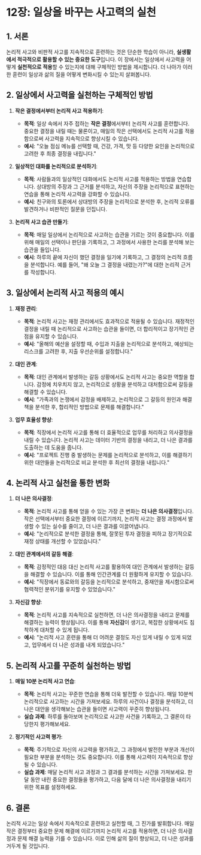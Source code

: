 

# 12장: 일상을 바꾸는 사고력의 실천

## 1. 서론

논리적 사고와 비판적 사고를 지속적으로 훈련하는 것은 단순한 학습이 아니라, **실생활에서 적극적으로 활용할 수 있는 중요한 도구**입니다. 이 장에서는 일상에서 사고력을 어떻게 **실천적으로 적용**할 수 있는지에 대해 구체적인 방법을 제시합니다. 더 나아가 이러한 훈련이 일상과 삶의 질을 어떻게 변화시킬 수 있는지 살펴봅니다.

## 2. 일상에서 사고력을 실천하는 구체적인 방법

1. **작은 결정에서부터 논리적 사고 적용하기**:
   * **목적**: 일상 속에서 자주 접하는 **작은 결정**에서부터 논리적 사고를 훈련합니다. 중요한 결정을 내릴 때는 물론이고, 매일의 작은 선택에서도 논리적 사고를 적용함으로써 사고력을 지속적으로 향상시킬 수 있습니다.
   * **예시**: "오늘 점심 메뉴를 선택할 때, 건강, 가격, 맛 등 다양한 요인을 논리적으로 고려한 후 최종 결정을 내립니다."

2. **일상적인 대화를 논리적으로 분석하기**:
   * **목적**: 사람들과의 일상적인 대화에서도 논리적 사고를 적용하는 방법을 연습합니다. 상대방의 주장과 그 근거를 분석하고, 자신의 주장을 논리적으로 표현하는 연습을 통해 논리적 사고력을 강화할 수 있습니다.
   * **예시**: 친구와의 토론에서 상대방의 주장을 논리적으로 분석한 후, 논리적 오류를 발견하거나 비판적인 질문을 던집니다.

3. **논리적 사고 습관 만들기**:
   * **목적**: 매일 일상에서 논리적으로 사고하는 습관을 기르는 것이 중요합니다. 이를 위해 매일의 선택이나 판단을 기록하고, 그 과정에서 사용한 논리를 분석해 보는 습관을 들입니다.
   * **예시**: 하루의 끝에 자신이 했던 결정을 일기에 기록하고, 그 결정의 논리적 흐름을 분석합니다. 예를 들어, "왜 오늘 그 결정을 내렸는가?"에 대한 논리적 근거를 작성합니다.

## 3. 일상에서 논리적 사고 적용의 예시

1. **재정 관리**:
   * **목적**: 논리적 사고는 재정 관리에서도 효과적으로 적용될 수 있습니다. 재정적인 결정을 내릴 때 논리적으로 사고하는 습관을 들이면, 더 합리적이고 장기적인 관점을 유지할 수 있습니다.
   * **예시**: "올해의 예산을 설정할 때, 수입과 지출을 논리적으로 분석하고, 예상되는 리스크를 고려한 후, 지출 우선순위를 설정합니다."

2. **대인 관계**:
   * **목적**: 대인 관계에서 발생하는 갈등 상황에서도 논리적 사고는 중요한 역할을 합니다. 감정에 치우치지 않고, 논리적으로 상황을 분석하고 대처함으로써 갈등을 해결할 수 있습니다.
   * **예시**: "가족과의 논쟁에서 감정을 배제하고, 논리적으로 그 갈등의 원인과 해결책을 분석한 후, 합리적인 방법으로 문제를 해결합니다."

3. **업무 효율성 향상**:
   * **목적**: 직장에서 논리적 사고를 통해 더 효율적으로 업무를 처리하고 의사결정을 내릴 수 있습니다. 논리적 사고는 데이터 기반의 결정을 내리고, 더 나은 결과를 도출하는 데 도움을 줍니다.
   * **예시**: "프로젝트 진행 중 발생하는 문제를 논리적으로 분석하고, 이를 해결하기 위한 대안들을 논리적으로 비교 분석한 후 최선의 결정을 내립니다."

## 4. 논리적 사고 실천을 통한 변화

1. **더 나은 의사결정**:
   * **목적**: 논리적 사고를 통해 얻을 수 있는 가장 큰 변화는 **더 나은 의사결정**입니다. 작은 선택에서부터 중요한 결정에 이르기까지, 논리적 사고는 결정 과정에서 발생할 수 있는 실수를 줄이고, 더 나은 결과를 이끌어냅니다.
   * **예시**: "논리적으로 분석한 결정을 통해, 잘못된 투자 결정을 피하고 장기적으로 재정 상태를 개선할 수 있었습니다."

2. **대인 관계에서의 갈등 해결**:
   * **목적**: 감정적인 대응 대신 논리적 사고를 활용하여 대인 관계에서 발생하는 갈등을 해결할 수 있습니다. 이를 통해 인간관계를 더 원활하게 유지할 수 있습니다.
   * **예시**: "직장에서 동료와의 갈등을 논리적으로 분석하고, 중재안을 제시함으로써 협력적인 분위기를 유지할 수 있었습니다."

3. **자신감 향상**:
   * **목적**: 논리적 사고를 지속적으로 실천하면, 더 나은 의사결정을 내리고 문제를 해결하는 능력이 향상됩니다. 이를 통해 **자신감**이 생기고, 복잡한 상황에서도 침착하게 대처할 수 있게 됩니다.
   * **예시**: "논리적 사고 훈련을 통해 더 어려운 결정도 자신 있게 내릴 수 있게 되었고, 업무에서 더 나은 성과를 내게 되었습니다."

## 5. 논리적 사고를 꾸준히 실천하는 방법

1. **매일 10분 논리적 사고 연습**:
   * **목적**: 논리적 사고는 꾸준한 연습을 통해 더욱 발전할 수 있습니다. 매일 10분씩 논리적으로 사고하는 시간을 가져보세요. 하루의 사건이나 결정을 분석하고, 더 나은 대안을 생각해보는 습관을 들이면 사고력이 꾸준히 향상됩니다.
   * **실습 과제**: 하루를 돌아보며 논리적으로 사고한 사건을 기록하고, 그 결론이 타당한지 평가해보세요.

2. **정기적인 사고력 평가**:
   * **목적**: 주기적으로 자신의 사고력을 평가하고, 그 과정에서 발전한 부분과 개선이 필요한 부분을 분석하는 것도 중요합니다. 이를 통해 사고력이 지속적으로 향상될 수 있습니다.
   * **실습 과제**: 매달 논리적 사고 과정과 그 결과를 분석하는 시간을 가져보세요. 한 달 동안 내린 중요한 결정들을 평가하고, 다음 달에 더 나은 의사결정을 내리기 위한 목표를 설정하세요.

## 6. 결론

논리적 사고는 일상 속에서 지속적으로 훈련하고 실천할 때, 그 진가를 발휘합니다. 매일 작은 결정부터 중요한 문제 해결에 이르기까지 논리적 사고를 적용하면, 더 나은 의사결정과 문제 해결 능력을 기를 수 있습니다. 이로 인해 삶의 질이 향상되고, 더 나은 성과를 거두게 될 것입니다.

